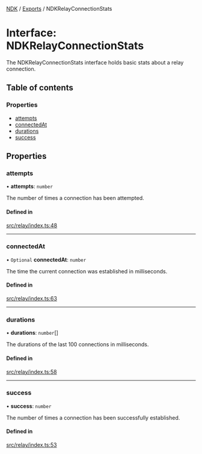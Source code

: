 [NDK](../README.md) / [Exports](../modules.md) / NDKRelayConnectionStats

# Interface: NDKRelayConnectionStats

The NDKRelayConnectionStats interface holds basic stats about a relay connection.

## Table of contents

### Properties

- [attempts](NDKRelayConnectionStats.md#attempts)
- [connectedAt](NDKRelayConnectionStats.md#connectedat)
- [durations](NDKRelayConnectionStats.md#durations)
- [success](NDKRelayConnectionStats.md#success)

## Properties

### attempts

• **attempts**: `number`

The number of times a connection has been attempted.

#### Defined in

[src/relay/index.ts:48](https://github.com/nostr-dev-kit/ndk/blob/0aa26c2/src/relay/index.ts#L48)

___

### connectedAt

• `Optional` **connectedAt**: `number`

The time the current connection was established in milliseconds.

#### Defined in

[src/relay/index.ts:63](https://github.com/nostr-dev-kit/ndk/blob/0aa26c2/src/relay/index.ts#L63)

___

### durations

• **durations**: `number`[]

The durations of the last 100 connections in milliseconds.

#### Defined in

[src/relay/index.ts:58](https://github.com/nostr-dev-kit/ndk/blob/0aa26c2/src/relay/index.ts#L58)

___

### success

• **success**: `number`

The number of times a connection has been successfully established.

#### Defined in

[src/relay/index.ts:53](https://github.com/nostr-dev-kit/ndk/blob/0aa26c2/src/relay/index.ts#L53)
